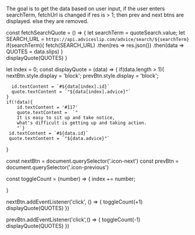 <!-- Pseudocode -->
The goal is to get the data based on user input,
if the user enters searchTerm, fetchUrl is changed
if res is > 1; then prev and next btns are displayed.
else they are removed.

const fetchSearchQuote = () => {
    let searchTerm = quoteSearch.value;
    let SEARCH_URL = `https://api.adviceslip.com/advice/search/${searchTerm}`
   if(searchTerm){
    fetch(SEARCH_URL)
    .then(res => res.json())
    .then(data => QUOTES = data.slips)
   }  
   displayQuote(QUOTES)
}



let index = 0;
const displayQuote = (data) => {
    if(data.length > 1){ 
      nextBtn.style.display = 'block';
      prevBtn.style.display = 'block';
    
      id.textContent = `#${data[index].id}`
      quote.textContent = `"${data[index].advice}"`
    }
    if(!data){
        id.textContent = '#117'
        quote.textContent =  `"
        It is easy to sit up and take notice,
        what's difficult is getting up and taking action.
        "`}
     id.textContent = `#${data.id}`
     quote.textContent = `"${data.advice}"`
}


const nextBtn = document.querySelector('.icon-next')
const prevBtn = document.querySelector('.icon-previous')


const toggleCount = (number) => {
    index += number;
    
}

nextBtn.addEventListener('click', () => {
    toggleCount(+1)
    displayQuote(QUOTES)
})

prevBtn.addEventListener('click',() => {
    toggleCount(-1)
    displayQuote(QUOTES)
})
